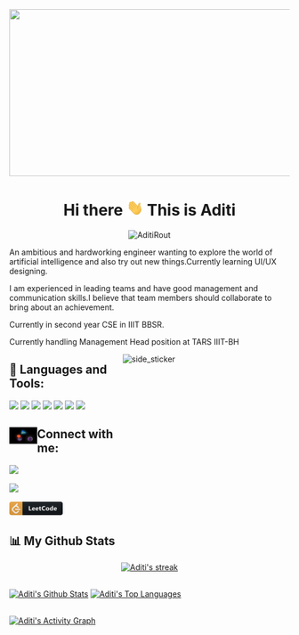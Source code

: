 <img src="https://media.giphy.com/media/8PEbUBEwxktyNeqVZ4/giphy.gif" width="1050" height="300" />
<h1 align="center">Hi there <img src="https://raw.githubusercontent.com/ABSphreak/ABSphreak/master/gifs/Hi.gif" width="30px"> This is Aditi</h1>
<p align="center"> <img src="https://komarev.com/ghpvc/?username=AditiRout&label=Profile%20views&color=0e75b6&style=flat" alt="AditiRout" /> </p>




<p align="left"> 
An ambitious and hardworking engineer wanting to explore the world of artificial intelligence and also try out new things.Currently learning UI/UX designing.</p>
<p>I am experienced in leading teams and have good management and communication skills.I believe that team members should collaborate to bring about an achievement.</p>
<p>Currently in second year CSE in IIIT BBSR.</p>

Currently handling Management Head position at TARS IIIT-BH

<img align="right" width=300px height=300px alt="side_sticker" src="https://media.giphy.com/media/paTz7UZbPfTZFRYnnB/giphy.gif" />



## 🚀  Languages and Tools:

<p align="left"> 
    <img src="https://img.icons8.com/color/48/000000/python--v1.png"/>
  <img src="https://img.icons8.com/color/48/000000/c-plus-plus-logo.png"/>
  <img src="https://img.icons8.com/color/48/000000/c-programming.png"/>
  <img src="https://img.icons8.com/color/48/000000/java-coffee-cup-logo--v2.png"/>
    <img src="https://img.icons8.com/fluency/48/000000/opencv.png"/>
   <img src="https://img.icons8.com/fluency/48/000000/github.png"/>
    <img src="https://img.icons8.com/color/48/000000/figma--v1.png"/>
   
</p>

## <img align="left" src="https://github.com/AditiRout/UI-UX-designs/blob/master/Untitled_1.gif" width="50" height="30"/>Connect with me:

<p align="left">
<a href = "https://www.linkedin.com/in/aditi-rout-372525215 " target= "_blank"><img src="https://img.shields.io/badge/linkedin-%230077B5.svg?style=for-the-badge&logo=linkedin&logoColor=white"/></a>
<p align="left">
<a href ="https://github.com/AditiRout"><img src="https://img.shields.io/badge/github-%23121011.svg?style=for-the-badge&logo=github&logoColor=white"/></a>
<p align="left">
<a href ="https://leetcode.com/AditiRout/"><img src="https://github.com/AditiRout/AditiRout/blob/main/leetcode_button_icon_151892%20(1).png"/></a>
 


</p>



  ## 📊  My Github Stats
 
  
  <p align="center">
    <a href="https://github.com/AditiRout/github-readme-streak-stats">
        <img title="🔥 Get streak stats for your profile at git.io/streak-stats" alt="Aditi's streak" src="https://github-readme-streak-stats.herokuapp.com/?user=AditiRout&theme=synthwave&hide_border=true&stroke=0000&background=0D1117"/>
    </a>
</p>

  <br/>
    <a href="https://github.com/AditiRout/github-readme-stats"><img alt="Aditi's Github Stats" src="https://github-readme-stats.vercel.app/api?username=AditiRout&show_icons=true&count_private=true&theme=synthwave&hide_border=true&bg_color=0D1117" /></a>
  <a href="https://github.com/AditiRout/github-readme-stats"><img alt="Aditi's Top Languages" src="https://github-readme-stats.vercel.app/api/top-langs/?username=AditiRout&langs_count=8&count_private=true&layout=compact&theme=synthwave&hide_border=true&bg_color=0D1117" /></a>
  <br/>
  <!--<b>Note:</b> Top languages is only a metric of the languages my public code consists of and doesn't reflect experience or skill level.
  <br/>-->
<br/>

<a href="https://github.com/AditiRout/github-readme-activity-graph"><img alt="Aditi's Activity Graph" src="https://activity-graph.herokuapp.com/graph?username=AditiRout&bg_color=0D1117&color=e5289e&line=8B00FF&point=FFFFFF&hide_border=true" /></a>

<br/>
<br/>
